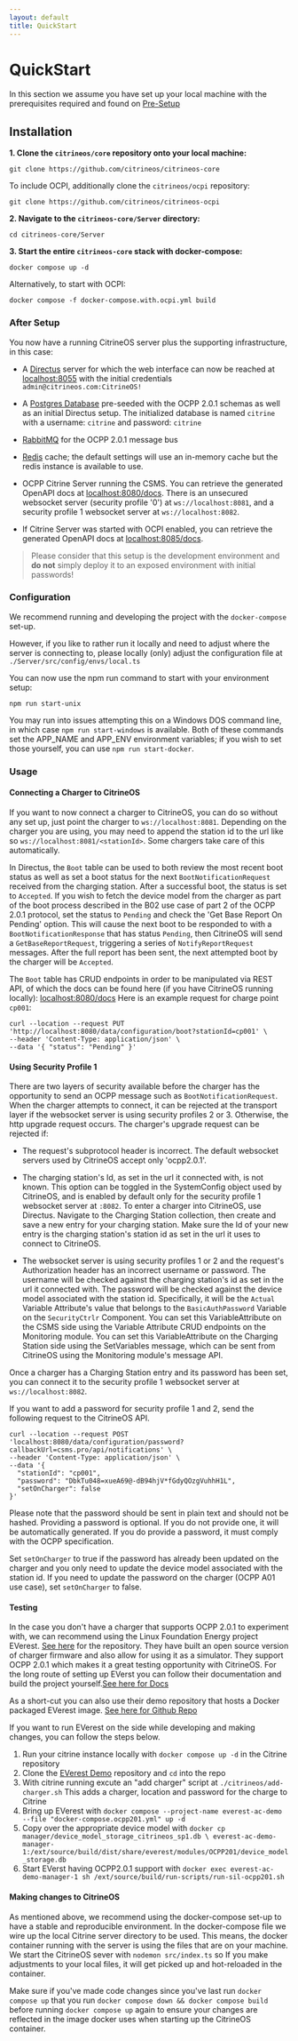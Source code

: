 ```yaml
---
layout: default
title: QuickStart
---
```


# QuickStart

In this section we assume you have set up your local machine with the prerequisites required and found
on [Pre-Setup](/pre-setup.html)

## Installation

**1. Clone the `citrineos/core` repository onto your local machine:**

    git clone https://github.com/citrineos/citrineos-core

To include OCPI, additionally clone the `citrineos/ocpi` repository:

    git clone https://github.com/citrineos/citrineos-ocpi

**2. Navigate to the `citrineos-core/Server` directory:**

    cd citrineos-core/Server

**3. Start the entire `citrineos-core` stack with docker-compose:**

    docker compose up -d

Alternatively, to start with OCPI:

    docker compose -f docker-compose.with.ocpi.yml build    

### After Setup

You now have a running CitrineOS server plus the supporting infrastructure, in this case:

- A [Directus](http://directus.io) server for which the web interface can now be reached
  at [localhost:8055](http://localhost:8055) with the initial credentials `admin@citrineos.com:CitrineOS!`

- A [Postgres Database](https://www.postgresql.org) pre-seeded with the OCPP 2.0.1 schemas as well as an initial
  Directus setup.
  The initialized database is named `citrine` with a username: `citrine` and password: `citrine`

- [RabbitMQ](http://rabbitmq.com) for the OCPP 2.0.1 message bus

- [Redis](https://redis.io/) cache; the default settings will use an in-memory cache but the redis instance is available to use.

- OCPP Citrine Server running the CSMS. You can retrieve the generated OpenAPI docs at [localhost:8080/docs](http://localhost:8080/docs). There is an unsecured websocket server (security profile '0') at `ws://localhost:8081`, and a security profile 1 websocket server at `ws://localhost:8082`.

- If Citrine Server was started with OCPI enabled, you can retrieve the generated OpenAPI docs at [localhost:8085/docs](http://localhost:8085/docs).

> Please consider that this setup is the development environment and **do not** simply deploy it to an exposed
> environment with initial passwords!

### Configuration

We recommend running and developing the project with the `docker-compose` set-up.

However, if you like to rather run it locally and need to adjust where the server is connecting to, please locally (only)
adjust the configuration file at `./Server/src/config/envs/local.ts`

You can now use the npm run command to start with your environment setup:

```shell
npm run start-unix
```

You may run into issues attempting this on a Windows DOS command line, in which case `npm run start-windows` is available. Both of these commands set the APP_NAME and APP_ENV environment variables; if you wish to set those yourself, you can use `npm run start-docker`.


### Usage

#### Connecting a Charger to CitrineOS

If you want to now connect a charger to CitrineOS, you can do so without any set up, just point the charger to `ws://localhost:8081`. Depending on the charger you are using, you may need to append the station id to the url like so `ws://localhost:8081/<stationId>`. Some chargers take care of this automatically.

In Directus, the `Boot` table can be used to both review the most recent boot status as well as set a boot status for the next `BootNotificationRequest` received from the charging station. After a successful boot, the status is set to `Accepted`. If you wish to fetch the device model from the charger as part of the boot process described in the B02 use case of part 2 of the OCPP 2.0.1 protocol, set the status to `Pending` and check the 'Get Base Report On Pending' option. This will cause the next boot to be responded to with a `BootNotificationResponse` that has status `Pending`, then CitrineOS will send a `GetBaseReportRequest`, triggering a series of `NotifyReportRequest` messages. After the full report has been sent, the next attempted boot by the charger will be `Accepted`. 

The `Boot` table has CRUD endpoints in order to be manipulated via REST API, of which the docs can be found here (if you have CitrineOS running locally): [localhost:8080/docs](http://localhost:8080/docs)
Here is an example request for charge point `cp001`:

```shell
curl --location --request PUT 'http://localhost:8080/data/configuration/boot?stationId=cp001' \
--header 'Content-Type: application/json' \
--data '{ "status": "Pending" }'
```

#### Using Security Profile 1

There are two layers of security available before the charger has the opportunity to send an OCPP message such as `BootNotificationRequest`. When the charger attempts to connect, it can be rejected at the transport layer if the websocket server is using security profiles 2 or 3. Otherwise, the http upgrade request occurs. The charger's upgrade request can be rejected if:

- The request's subprotocol header is incorrect. The default websocket servers used by CitrineOS accept only 'ocpp2.0.1'.

- The charging station's Id, as set in the url it connected with, is not known. This option can be toggled in the SystemConfig object used by CitrineOS, and is enabled by default only for the security profile 1 websocket server at `:8082`. To enter a charger into CitrineOS, use Directus. Navigate to the Charging Station collection, then create and save a new entry for your charging station. Make sure the Id of your new entry is the charging station's station id as set in the url it uses to connect to CitrineOS.

- The websocket server is using security profiles 1 or 2 and the request's Authorization header has an incorrect username or password. The username will be checked against the charging station's id as set in the url it connected with. The password will be checked against the device model associated with the station id. Specifically, it will be the `Actual` Variable Attribute's value that belongs to the `BasicAuthPassword` Variable on the `SecurityCtrlr` Component. You can set this VariableAttribute on the CSMS side using the Variable Attribute CRUD endpoints on the Monitoring module. You can set this VariableAttribute on the Charging Station side using the SetVariables message, which can be sent from CitrineOS using the Monitoring module's message API.

Once a charger has a Charging Station entry and its password has been set, you can connect it to the security profile 1 websocket server at `ws://localhost:8082`.

If you want to add a password for security profile 1 and 2, send the following request to the CitrineOS API.

```shell
curl --location --request POST 'localhost:8080/data/configuration/password?callbackUrl=csms.pro/api/notifications' \
--header 'Content-Type: application/json' \
--data '{
  "stationId": "cp001",
  "password": "DbkTu048=xueA69@-dB94hjV*fGdyQOzgVuhhH1L",
  "setOnCharger": false
}'
```
Please note that the password should be sent in plain text and should not be hashed.
Providing a password is optional.
If you do not provide one, it will be automatically generated.
If you do provide a password, it must comply with the OCPP specification.

Set `setOnCharger` to true if the password has already been updated on the charger and you only need to update the device model associated with the station id. 
If you need to update the password on the charger (OCPP A01 use case), set `setOnCharger` to false.

#### Testing

In the case you don't have a charger that supports OCPP 2.0.1 to experiment with, we can recommend using the Linux Foundation Energy project EVerest.
[See here](https://github.com/EVerest) for the repository.
They have built an open source version of charger firmware and also allow for using it as a simulator.
They support OCPP 2.0.1 which makes it a great testing opportunity with CitrineOS.
For the long route of setting up EVerst you can follow their documentation and build the project yourself.[See here for Docs](https://everest.github.io/latest/general/03_quick_start_guide.html)

As a short-cut you can also use their demo repository that hosts a Docker packaged EVerest image. [See here for Github Repo](https://github.com/EVerest/everest-demo)

If you want to run EVerest on the side while developing and making changes, you can follow the steps below.
1. Run your citrine instance locally with `docker compose up -d` in the Citrine repository
1. Clone the [EVerest Demo](https://github.com/EVerest/everest-demo) repository and `cd` into the repo
1. With citrine running excute an "add charger" script at `./citrineos/add-charger.sh` This adds a charger, location and password for the charge to Citrine
1. Bring up EVerest with `docker compose --project-name everest-ac-demo --file "docker-compose.ocpp201.yml" up -d`
1. Copy over the appropriate device model with `docker cp manager/device_model_storage_citrineos_sp1.db \
   everest-ac-demo-manager-1:/ext/source/build/dist/share/everest/modules/OCPP201/device_model_storage.db`
1. Start EVerst having OCPP2.0.1 support with `docker exec everest-ac-demo-manager-1 sh /ext/source/build/run-scripts/run-sil-ocpp201.sh` 


#### Making changes to CitrineOS

As mentioned above, we recommend using the docker-compose set-up to have a stable and reproducible environment.
In the docker-compose file we wire up the local Citrine server directory to be used.
This means, the docker container running with the server is using the files that are on your machine.
We start the CitrineOS sever with `nodemon src/index.ts` so If you make adjustments to your local files, it will get picked up
and hot-reloaded in the container.


Make sure if you've made code changes since you've last run `docker compose up` that you run `docker compose down && docker compose build` before running `docker compose up` again to ensure your changes are reflected in the image docker uses when starting up the CitrineOS container.
